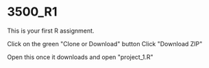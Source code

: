 # 3500_R1

This is your first R assignment. 

Click on the green "Clone or Download" button
Click "Download ZIP"

Open this once it downloads and open "project_1.R"